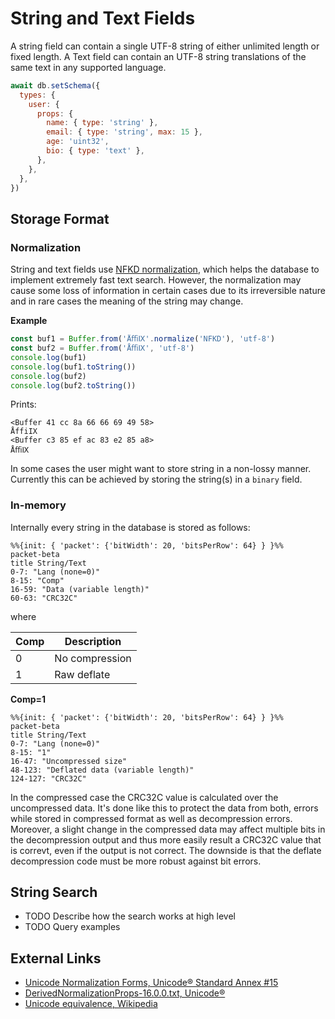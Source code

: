 # String and Text Fields

A string field can contain a single UTF-8 string of either unlimited length or
fixed length. A Text field can contain an UTF-8 string translations of the same
text in any supported language.

```js
await db.setSchema({
  types: {
    user: {
      props: {
        name: { type: 'string' },
        email: { type: 'string', max: 15 },
        age: 'uint32',
        bio: { type: 'text' },
      },
    },
  },
})
```

## Storage Format

### Normalization

String and text fields use [NFKD normalization](https://unicode.org/reports/tr15/),
which helps the database to implement extremely fast text search.
However, the normalization may cause some loss of information in certain cases
due to its irreversible nature and in rare cases the meaning of the string may
change.

**Example**

```js
const buf1 = Buffer.from('ÅﬃⅨ'.normalize('NFKD'), 'utf-8')
const buf2 = Buffer.from('ÅﬃⅨ', 'utf-8')
console.log(buf1)
console.log(buf1.toString())
console.log(buf2)
console.log(buf2.toString())
```

Prints:

```
<Buffer 41 cc 8a 66 66 69 49 58>
ÅffiIX
<Buffer c3 85 ef ac 83 e2 85 a8>
ÅﬃⅨ
```

In some cases the user might want to store string in a non-lossy manner.
Currently this can be achieved by storing the string(s) in a `binary` field.

### In-memory

Internally every string in the database is stored as follows:

```mermaid
%%{init: { 'packet': {'bitWidth': 20, 'bitsPerRow': 64} } }%%
packet-beta
title String/Text
0-7: "Lang (none=0)"
8-15: "Comp"
16-59: "Data (variable length)"
60-63: "CRC32C"
```
where

| Comp | Description    |
| ---- | -------------- |
| 0    | No compression |
| 1    | Raw deflate    |

**Comp=1**

```mermaid
%%{init: { 'packet': {'bitWidth': 20, 'bitsPerRow': 64} } }%%
packet-beta
title String/Text
0-7: "Lang (none=0)"
8-15: "1"
16-47: "Uncompressed size"
48-123: "Deflated data (variable length)"
124-127: "CRC32C"
```

In the compressed case the CRC32C value is calculated over the uncompressed data.
It's done like this to protect the data from both, errors while stored in compressed
format as well as decompression errors. Moreover, a slight change in the compressed
data may affect multiple bits in the decompression output and thus more easily result
a CRC32C value that is correvt, even if the output is not correct. The downside is
that the deflate decompression code must be more robust against bit errors.

## String Search

- TODO Describe how the search works at high level
- TODO Query examples

## External Links

- [Unicode Normalization Forms, Unicode® Standard Annex #15](https://unicode.org/reports/tr15/)
- [DerivedNormalizationProps-16.0.0.txt, Unicode®](https://www.unicode.org/Public/UCD/latest/ucd/DerivedNormalizationProps.txt)
- [Unicode equivalence, Wikipedia](https://en.wikipedia.org/wiki/Unicode_equivalence)

